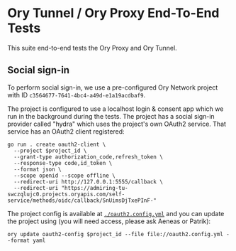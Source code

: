 # Ory Tunnel / Ory Proxy End-To-End Tests

This suite end-to-end tests the Ory Proxy and Ory Tunnel.

## Social sign-in

To perform social sign-in, we use a pre-configured Ory Network project with ID
`c3564677-7641-4bc4-a49d-e1a19acdbaf9`.

The project is configured to use a localhost login & consent app which we run in
the background during the tests. The project has a social sign-in provider
called "hydra" which uses the project's own OAuth2 service. That service has an
OAuth2 client registered:

```shell
go run . create oauth2-client \
  --project $project_id \
  --grant-type authorization_code,refresh_token \
  --response-type code,id_token \
  --format json \
  --scope openid --scope offline \
  --redirect-uri http://127.0.0.1:5555/callback \
  --redirect-uri "https://admiring-tu-swczqlujc0.projects.oryapis.com/self-service/methods/oidc/callback/SnUimsDjTxePInF-"
```

The project config is available at [`./oauth2.config.yml`](./oauth2.config.yml)
and you can update the project using (you will need access, please ask Aeneas or
Patrik):

```
ory update oauth2-config $project_id --file file://oauth2.config.yml --format yaml
```
